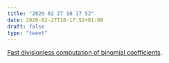 ```yaml
---
title: "2020 02 27 10 17 52"
date: 2020-02-27T10:17:52+01:00
draft: false
type: "tweet"
---
```

[Fast divisionless computation of binomial coefficients](https://lemire.me/blog/2020/02/26/fast-divisionless-computation-of-binomial-coefficients/).
